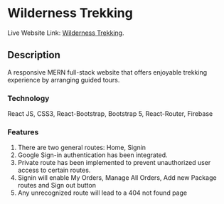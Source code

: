 # Wilderness Trekking

Live Website Link: [Wilderness Trekking](https://assignment-11-authentication.web.app/).

## Description

A responsive MERN full-stack website that offers enjoyable trekking experience by arranging guided tours.

### Technology

 React JS, CSS3, React-Bootstrap, Bootstrap 5, React-Router, Firebase

### Features

1. There are two general routes: Home, Signin
2. Google Sign-in authentication has been integrated.
3. Private route has been implemented to prevent unauthorized user access to certain routes. 
4. Signin will enable My Orders, Manage All Orders, Add new Package routes and Sign out button
5. Any unrecognized route will lead to a 404 not found page
